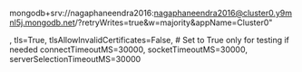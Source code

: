 mongodb+srv://nagaphaneendra2016:nagaphaneendra2016@cluster0.y9mnl5j.mongodb.net/?retryWrites=true&w=majority&appName=Cluster0"

,
                                        tls=True,
                                        tlsAllowInvalidCertificates=False,  # Set to True only for testing if needed
                                        connectTimeoutMS=30000,
                                        socketTimeoutMS=30000,
                                        serverSelectionTimeoutMS=30000
